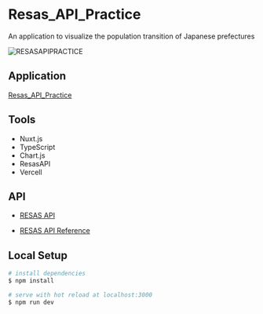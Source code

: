 # Resas_API_Practice

An application to visualize the population transition of Japanese prefectures

![RESASAPIPRACTICE](https://user-images.githubusercontent.com/62199197/123995843-b0c20c00-da09-11eb-86a6-1f48059ce545.png)


## Application

[Resas_API_Practice](https://resas-api-practice.vercel.app/)

## Tools
- Nuxt.js
- TypeScript
- Chart.js
- ResasAPI
- Vercell

## API

- [RESAS API](https://opendata.resas-portal.go.jp/)

- [RESAS API Reference](https://opendata.resas-portal.go.jp/docs/api/v1/index.html)

## Local Setup

```bash
# install dependencies
$ npm install

# serve with hot reload at localhost:3000
$ npm run dev
```

